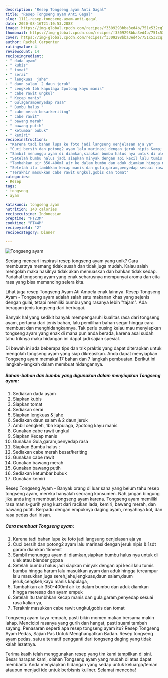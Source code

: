 ```yaml
---
description: "Resep Tongseng ayam Anti Gagal"
title: "Resep Tongseng ayam Anti Gagal"
slug: 1111-resep-tongseng-ayam-anti-gagal
date: 2020-08-16T21:10:53.208Z
image: https://img-global.cpcdn.com/recipes/f3309298bba3ed4b/751x532cq70/tongseng-ayam-foto-resep-utama.jpg
thumbnail: https://img-global.cpcdn.com/recipes/f3309298bba3ed4b/751x532cq70/tongseng-ayam-foto-resep-utama.jpg
cover: https://img-global.cpcdn.com/recipes/f3309298bba3ed4b/751x532cq70/tongseng-ayam-foto-resep-utama.jpg
author: Rachel Carpenter
ratingvalue: 4
reviewcount: 14
recipeingredient:
- " dada ayam"
- " kubis"
- " tomat"
- " serai"
- " lengkuas  jahe"
- " daun salam  2 daun jeruk"
- " cengkeh 1bh kapulaga 2potong kayu manis"
- " cabe rawit ungkul"
- " Kecap manis"
- " Gulagarampenyedap rasa"
- " Bumbu halus "
- " cabe merah besarkeriting"
- " cabe rawit"
- " bawang merah"
- " bawang putih"
- " ketumbar bubuk"
- " kemiri"
recipeinstructions:
- "Karena tadi bahan lupa ke foto jadi langsung oenjelasan aja ya"
- "Cuci bersih dan potong2 ayam lalu marinasi dengan jeruk nipis &amp; 1sdt garam diamkan 15menit"
- "Sambil menunggu ayam di diamkan,siapkan bumbu halus nya untuk di ulek atau blender gppaa"
- "Setelah bumbu halus jadi siapkan minyak dengan api kecil lalu tumis bumbu hingga harum lalu masukkan ayam dan aduk hingga tercampur lalu masukkan juga sereh,jahe,lengkuas,daun salam,daum jeruk,cengkeh,kayu manis kapulaga,"
- "Tambahkan air 350-400ml air ke dalam bumbu dan aduk diamkan hingga meresap dan ayam empuk"
- "Setelah itu tambhkan kecap manis dan gula,garam,penyedap sesuai rasa kalian ya,"
- "Terakhir masukkan cabe rawit ungkul,gobis dan tomat"
categories:
- Resep
tags:
- tongseng
- ayam

katakunci: tongseng ayam 
nutrition: 140 calories
recipecuisine: Indonesian
preptime: "PT23M"
cooktime: "PT44M"
recipeyield: "2"
recipecategory: Dinner

---
```



![Tongseng ayam](https://img-global.cpcdn.com/recipes/f3309298bba3ed4b/751x532cq70/tongseng-ayam-foto-resep-utama.jpg)

Sedang mencari inspirasi resep tongseng ayam yang unik? Cara membuatnya memang tidak susah dan tidak juga mudah. Kalau salah mengolah maka hasilnya tidak akan memuaskan dan bahkan tidak sedap. Padahal tongseng ayam yang enak seharusnya mempunyai aroma dan cita rasa yang bisa memancing selera kita.

Lihat juga resep Tongseng Ayam Ati Ampela enak lainnya. Resep Tongseng Ayam - Tongseng ayam adalah salah satu makanan khas yang sejenis dengan gulai, tetapi memiliki bumbu yang rasanya lebih &#34;tajam&#34;. Ada beragam jenis tongseng dari berbagai.

Banyak hal yang sedikit banyak mempengaruhi kualitas rasa dari tongseng ayam, pertama dari jenis bahan, lalu pemilihan bahan segar hingga cara membuat dan menghidangkannya. Tak perlu pusing kalau mau menyiapkan tongseng ayam yang enak di mana pun anda berada, karena asal sudah tahu triknya maka hidangan ini dapat jadi sajian spesial.


Di bawah ini ada beberapa tips dan trik praktis yang dapat diterapkan untuk mengolah tongseng ayam yang siap dikreasikan. Anda dapat menyiapkan Tongseng ayam memakai 17 bahan dan 7 langkah pembuatan. Berikut ini langkah-langkah dalam membuat hidangannya.

<!--inarticleads1-->

##### Bahan-bahan dan bumbu yang digunakan dalam menyiapkan Tongseng ayam:

1. Sediakan  dada ayam
1. Siapkan  kubis
1. Siapkan  tomat
1. Sediakan  serai
1. Siapkan  lengkuas &amp; jahe
1. Sediakan  daun salam &amp; 2 daun jeruk
1. Ambil  cengkeh, 1bh kapulaga, 2potong kayu manis
1. Gunakan  cabe rawit ungkul
1. Siapkan  Kecap manis
1. Gunakan  Gula,garam,penyedap rasa
1. Siapkan  Bumbu halus :
1. Sediakan  cabe merah besar/keriting
1. Gunakan  cabe rawit
1. Gunakan  bawang merah
1. Gunakan  bawang putih
1. Sediakan  ketumbar bubuk
1. Gunakan  kemiri


Resep Tongseng Ayam - Banyak orang di luar sana yang belum tahu resep tongseng ayam, mereka hanyalah seorang konsumen. Nah,jangan bingung jika anda ingin membuat tongseng ayam karena. Tongseng ayam memiliki rasa manis-gurih yang kuat dari racikan lada, kemiri, bawang merah, dan bawang putih. Berpadu dengan empuknya daging ayam, renyahnya kol, dan rasa pedas dari irisan. 

<!--inarticleads2-->

##### Cara membuat Tongseng ayam:

1. Karena tadi bahan lupa ke foto jadi langsung oenjelasan aja ya
1. Cuci bersih dan potong2 ayam lalu marinasi dengan jeruk nipis &amp; 1sdt garam diamkan 15menit
1. Sambil menunggu ayam di diamkan,siapkan bumbu halus nya untuk di ulek atau blender gppaa
1. Setelah bumbu halus jadi siapkan minyak dengan api kecil lalu tumis bumbu hingga harum lalu masukkan ayam dan aduk hingga tercampur lalu masukkan juga sereh,jahe,lengkuas,daun salam,daum jeruk,cengkeh,kayu manis kapulaga,
1. Tambahkan air 350-400ml air ke dalam bumbu dan aduk diamkan hingga meresap dan ayam empuk
1. Setelah itu tambhkan kecap manis dan gula,garam,penyedap sesuai rasa kalian ya,
1. Terakhir masukkan cabe rawit ungkul,gobis dan tomat


Tongseng ayam kaya rempah, pasti bikin momen makan bersama makin lahap. Mencicipi rasanya yang gurih dan hangat, pasti suami tambah sayang. Penasaran seperti apa resep tongseng ayam itu? Resep Tongseng Ayam Pedas, Sajian Pas Untuk Menghangatkan Badan. Resep tongseng ayam pedas, satu alternatif pengganti dari tongseng daging yang tidak kalah lezatnya. 

Terima kasih telah menggunakan resep yang tim kami tampilkan di sini. Besar harapan kami, olahan Tongseng ayam yang mudah di atas dapat membantu Anda menyiapkan hidangan yang sedap untuk keluarga/teman ataupun menjadi ide untuk berbisnis kuliner. Selamat mencoba!
